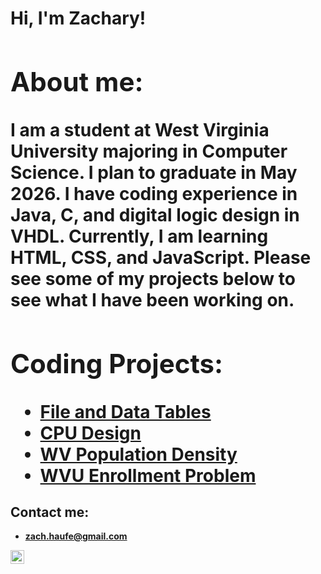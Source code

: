 <h1>Hi, I'm Zachary! <br/><a </h1>

<h2> About me:</h2>
I am a student at West Virginia University majoring in Computer Science. I plan to graduate in May 2026. I have coding experience in Java, C, and digital logic design in VHDL. Currently, I am learning HTML, CSS, and JavaScript. Please see some of my projects below to see what I have been working on.

<h2> Coding Projects:</h2>

- [File and Data Tables](https://github.com/zacharyhaufe/FileAndDataTables)
- [CPU Design](https://github.com/zacharyhaufe/CPUDesign)
- [WV Population Density](https://github.com/zacharyhaufe/WvPopulationDensity)
- [WVU Enrollment Problem](https://github.com/zacharyhaufe/WVUEnrollmentProblem)

<h2> Contact me:</h2>

- <b>zach.haufe@gmail.com</b>

[<img align="left" alt="JoshMadakor | LinkedIn" width="22px" src="https://cdn.jsdelivr.net/npm/simple-icons@v3/icons/linkedin.svg" />][linkedin]

[linkedin]: https://www.linkedin.com/in/zacharyhaufe/
